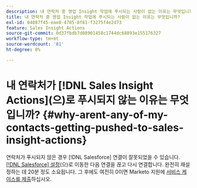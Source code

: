 ```yaml
---
description: 내 연락처 중 영업 Insight 작업에 푸시되는 사람이 없는 이유는 무엇입니까? - Marketo 문서 - 제품 설명서
title: 내 연락처 중 영업 Insight 작업에 푸시되는 사람이 없는 이유는 무엇입니까?
exl-id: 04087f45-eae8-4785-8f81-f3275f4e2d73
feature: Sales Insight Actions
source-git-commit: 0d37fbdb7d08901458c1744dc68893e155176327
workflow-type: tm+mt
source-wordcount: '81'
ht-degree: 0%

---
```


# 내 연락처가 [!DNL Sales Insight Actions]&#x200B;(으)로 푸시되지 않는 이유는 무엇입니까? {#why-arent-any-of-my-contacts-getting-pushed-to-sales-insight-actions}

연락처가 푸시되지 않은 경우 [!DNL Salesforce] 연결이 잘못되었을 수 있습니다. [[!DNL Salesforce] 설정](https://toutapp.com/login)&#x200B;(으)로 이동한 다음 연결을 끊고 다시 연결합니다. 완전히 재설정하는 데 20분 정도 소요됩니다. 그 후에도 여전히 0이면 Marketo 지원에 [서비스 케이스를 제출](https://nation.marketo.com/t5/Support/ct-p/Support#)하십시오.
